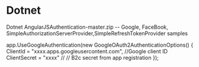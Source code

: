 # Dotnet
Dotnet
AngularJSAuthentication-master.zip -- Google, FaceBook, SimpleAuthorizationServerProvider,SimpleRefreshTokenProvider samples
>>>>>>>>>>>>>>>>>>>>>>>>>>>>>>>>>>>>>>>>>>>>>>>>>>>>>>>>>>>>>>>>
app.UseGoogleAuthentication(new GoogleOAuth2AuthenticationOptions()
{
    ClientId = "xxxx.apps.googleusercontent.com", //Google client ID
    ClientSecret = "xxxx" //  // B2c secret from app registration
});
